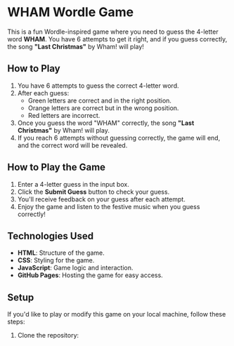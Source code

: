 # WHAM Wordle Game

This is a fun Wordle-inspired game where you need to guess the 4-letter word **WHAM**. You have 6 attempts to get it right, and if you guess correctly, the song **"Last Christmas"** by Wham! will play!

## How to Play

1. You have 6 attempts to guess the correct 4-letter word.
2. After each guess:
   - Green letters are correct and in the right position.
   - Orange letters are correct but in the wrong position.
   - Red letters are incorrect.
3. Once you guess the word "WHAM" correctly, the song **"Last Christmas"** by Wham! will play.
4. If you reach 6 attempts without guessing correctly, the game will end, and the correct word will be revealed.

## How to Play the Game

1. Enter a 4-letter guess in the input box.
2. Click the **Submit Guess** button to check your guess.
3. You'll receive feedback on your guess after each attempt.
4. Enjoy the game and listen to the festive music when you guess correctly!

## Technologies Used

- **HTML**: Structure of the game.
- **CSS**: Styling for the game.
- **JavaScript**: Game logic and interaction.
- **GitHub Pages**: Hosting the game for easy access.

## Setup

If you'd like to play or modify this game on your local machine, follow these steps:

1. Clone the repository:
